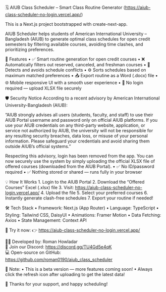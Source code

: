 🗓️ AIUB Class Scheduler – Smart Class Routine Generator (https://aiub-class-scheduler-no-login.vercel.app/)

This is a Next.js project bootstrapped with create-next-app.

AIUB Scheduler helps students of American International University – Bangladesh (AIUB) to generate optimal class schedules for open credit semesters by filtering available courses, avoiding time clashes, and prioritizing preferences.

🚀 Features
	•	✅ Smart routine generation for open credit courses
	•	❌ Automatically filters out reserved, canceled, and freshman courses
	•	🧠 Detects and avoids schedule conflicts
	•	⚙️ Sorts schedules based on maximum matched preferences
	•	📤 Export routine as a Word (.docx) file
	•	🌐 Mobile responsive UI with a smooth user experience
	•	🔐 No login required — upload XLSX file securely

🛡️ Security Notice
According to a recent advisory by American International University-Bangladesh (AIUB):

“AIUB strongly advises all users (students, faculty, and staff) to use their AIUB Portal username and password only on official AIUB platforms. If you use your AIUB credentials on any third-party website, application, or service not authorized by AIUB, the university will not be responsible for any resulting security breaches, data loss, or misuse of your personal information. Please safeguard your credentials and avoid sharing them outside AIUB’s official systems.”

Respecting this advisory, login has been removed from the app. You can now securely use the system by simply uploading the official XLSX file of offered courses (downloaded from the AIUB Portal). 
	•	✅ No ID/password required
	•	✅ Nothing stored or shared — runs fully in your browser

💡 How It Works
	1.	Login to the AIUB Portal
	2.	Download the “Offered Courses” Excel (.xlsx) file
	3.	Visit: https://aiub-class-scheduler-no-login.vercel.app/
	4.	Upload the file
	5.	Select your preferred courses
	6.	Instantly generate clash-free schedules
	7.	Export your routine if needed!

🛠️ Tech Stack
	•	Framework: Next.js (App Router)
	•	Language: TypeScript
	•	Styling: Tailwind CSS, DaisyUI
	•	Animations: Framer Motion
	•	Data Fetching: Axios
	•	State Management: Context API

🔗 Try it now:
👉 https://aiub-class-scheduler-no-login.vercel.app/

🧑‍💻 Developed by: Roman Howladar  
🎯 Join our Discord: https://discord.gg/TU4Gd5e4qK  
💻 Open-source on GitHub: https://github.com/roman0190/aiub_class_scheduler

📌 Note:
• This is a beta version — more features coming soon!
• Always click the refresh icon after uploading to get the latest data!

🎉 Thanks for your support, and happy scheduling!
